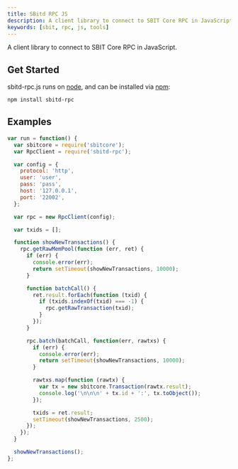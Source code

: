 ```yaml
---
title: SBitd RPC JS
description: A client library to connect to SBIT Core RPC in JavaScript.
keywords: [sbit, rpc, js, tools]
---
```


A client library to connect to SBIT Core RPC in JavaScript.

## Get Started

sbitd-rpc.js runs on [node](http://nodejs.org/), and can be installed via [npm](https://npmjs.org/):

``` bash
npm install sbitd-rpc
```

## Examples

```javascript
var run = function() {
  var sbitcore = require('sbitcore');
  var RpcClient = require('sbitd-rpc');

  var config = {
    protocol: 'http',
    user: 'user',
    pass: 'pass',
    host: '127.0.0.1',
    port: '22002',
  };

  var rpc = new RpcClient(config);

  var txids = [];

  function showNewTransactions() {
    rpc.getRawMemPool(function (err, ret) {
      if (err) {
        console.error(err);
        return setTimeout(showNewTransactions, 10000);
      }

      function batchCall() {
        ret.result.forEach(function (txid) {
          if (txids.indexOf(txid) === -1) {
            rpc.getRawTransaction(txid);
          }
        });
      }

      rpc.batch(batchCall, function(err, rawtxs) {
        if (err) {
          console.error(err);
          return setTimeout(showNewTransactions, 10000);
        }

        rawtxs.map(function (rawtx) {
          var tx = new sbitcore.Transaction(rawtx.result);
          console.log('\n\n\n' + tx.id + ':', tx.toObject());
        });

        txids = ret.result;
        setTimeout(showNewTransactions, 2500);
      });
    });
  }

  showNewTransactions();
};
```